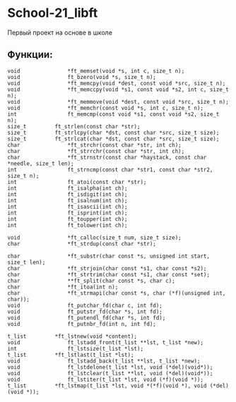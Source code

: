 # School-21_libft
Первый проект на основе в школе

## Функции:

`void				*ft_memset(void *s, int c, size_t n);`  
`void				ft_bzero(void *s, size_t n);`  
`void				*ft_memcpy(void *dest, const void *src, size_t n);`  
`void				*ft_memccpy(void *s1, const void *s2, int c, size_t n);`  
`void				*ft_memmove(void *dest, const void *src, size_t n);`  
`void				*ft_memchr(const void *s, int c, size_t n);`  
`int				ft_memcmp(const void *s1, const void *s2, size_t n);`  
`size_t			ft_strlen(const char *str);`  
`size_t			ft_strlcpy(char *dst, const char *src, size_t size);`  
`size_t			ft_strlcat(char *dst, const char *src, size_t size);`  
`char				*ft_strchr(const char *str, int ch);`  
`char				*ft_strrchr(const char *str, int ch);`  
`char				*ft_strnstr(const char *haystack, const char *needle, size_t len);`  
`int				ft_strncmp(const char *str1, const char *str2, size_t n);`  
`int				ft_atoi(const char *str);`  
`int				ft_isalpha(int ch);`  
`int				ft_isdigit(int ch);`  
`int				ft_isalnum(int ch);`  
`int				ft_isascii(int ch);`  
`int				ft_isprint(int ch);`  
`int				ft_toupper(int ch);`  
`int				ft_tolower(int ch);`  

`void				*ft_calloc(size_t num, size_t size);`  
`char				*ft_strdup(const char *str);`  

`char				*ft_substr(char const *s, unsigned int start, size_t len);`  
`char				*ft_strjoin(char const *s1, char const *s2);`  
`char				*ft_strtrim(char const *s1, char const *set);`  
`char				**ft_split(char const *s, char c);`  
`char				*ft_itoa(int n);`  
`char				*ft_strmapi(char const *s, char (*f)(unsigned int, char));`  
`void				ft_putchar_fd(char c, int fd);`  
`void				ft_putstr_fd(char *s, int fd);`  
`void				ft_putendl_fd(char *s, int fd);`  
`void				ft_putnbr_fd(int n, int fd);`  

`t_list			*ft_lstnew(void *content);`  
`void				ft_lstadd_front(t_list **lst, t_list *new);`  
`int				ft_lstsize(t_list *lst);`  
`t_list			*ft_lstlast(t_list *lst);`  
`void				ft_lstadd_back(t_list **lst, t_list *new);`  
`void				ft_lstdelone(t_list *lst, void (*del)(void*));`  
`void				ft_lstclear(t_list **lst, void (*del)(void*));`  
`void				ft_lstiter(t_list *lst, void (*f)(void *));`  
`t_list			*ft_lstmap(t_list *lst, void *(*f)(void *), void (*del)(void *));`  
